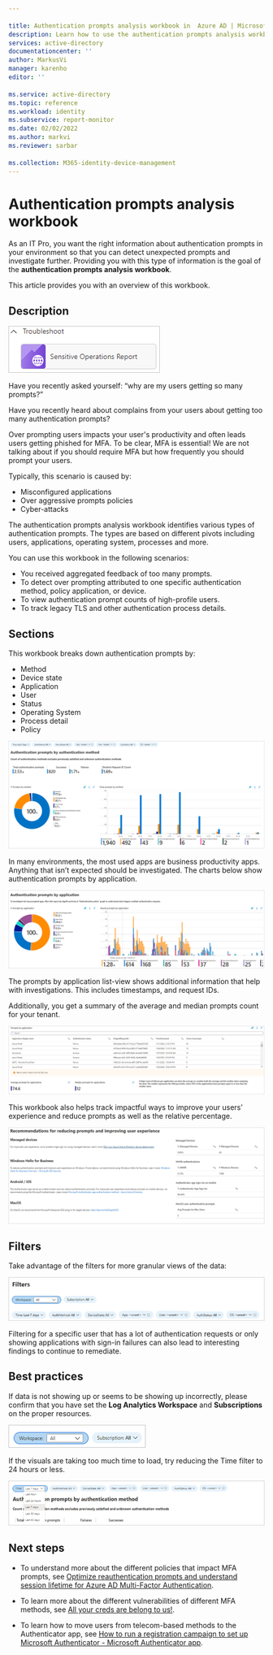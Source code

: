 ```yaml
---

title: Authentication prompts analysis workbook in  Azure AD | Microsoft Docs
description: Learn how to use the authentication prompts analysis workbook.
services: active-directory
documentationcenter: ''
author: MarkusVi
manager: karenho
editor: ''

ms.service: active-directory
ms.topic: reference
ms.workload: identity
ms.subservice: report-monitor
ms.date: 02/02/2022
ms.author: markvi
ms.reviewer: sarbar 

ms.collection: M365-identity-device-management
---
```


# Authentication prompts analysis workbook

As an IT Pro, you want the right information about authentication prompts in your environment so that you can detect unexpected prompts and investigate further. Providing you with this type of information is the goal of the **authentication prompts analysis workbook**. 


This article provides you with an overview of this workbook.


## Description

![Workbook category](./media/workbook-sensitive-operations-report/workbook-category.png)

Have you recently asked yourself: “why are my users getting so many prompts?”

Have you recently heard about complains from your users about getting too many authentication prompts?

Over prompting users impacts your user's productivity and often leads users getting phished for MFA. To be clear, MFA is essential! We are not talking about if you should require MFA but how frequently you should prompt your users.

Typically, this scenario is caused by:

- Misconfigured applications
- Over aggressive prompts policies 
- Cyber-attacks 
 
The authentication prompts analysis workbook identifies various types of authentication prompts. The types are  based on different pivots including users, applications, operating system, processes and more.

You can use this workbook in the following scenarios:

- You received aggregated feedback of too many prompts.
- To detect over prompting attributed to one specific authentication method, policy application, or device.
- To view authentication prompt counts of high-profile users.
- To track legacy TLS and other authentication process details.

 
 

## Sections

This workbook breaks down authentication prompts by: 

- Method
- Device state
- Application
- User
- Status
- Operating System
- Process detail
- Policy


![Authentication prompts by authentication method](./media/workbook-authentication-prompts-analysis/authentication-prompts-by-authentication-method.png)



In many environments, the most used apps are business productivity apps. Anything that isn’t expected should be investigated. The charts below show authentication prompts by application.



![Authentication prompts by application](./media/workbook-authentication-prompts-analysis/authentication-prompts-by-application.png)

The prompts by application list-view shows additional information that help with investigations. This includes timestamps, and request IDs.

Additionally, you get a summary of the average and median prompts count for your tenant. 


![Prompts by application](./media/workbook-authentication-prompts-analysis/prompts-by-authentication-method.png)


This workbook also helps track impactful ways to improve your users’ experience and reduce prompts as well as the relative percentage.  


![Recommendations for reducing prompts](./media/workbook-authentication-prompts-analysis/recommendations-for-reducing-prompts.png)


  


## Filters


Take advantage of the filters for more granular views of the data: 


![Filter](./media/workbook-authentication-prompts-analysis/filters.png)

Filtering for a specific user that has a lot of authentication requests or only showing applications with sign-in failures can also lead to interesting findings to continue to remediate. 

## Best practices


If data is not showing up or seems to be showing up incorrectly, please confirm that you have set the **Log Analytics Workspace** and **Subscriptions** on the proper resources.


![Set workspace and subscriptions](./media/workbook-authentication-prompts-analysis/workspace-and-subscriptions.png)

If the visuals are taking too much time to load, try reducing the Time filter to 24 hours or less.

![Set filter](./media/workbook-authentication-prompts-analysis/set-filter.png)




## Next steps

- To understand more about the different policies that impact MFA prompts, see [Optimize reauthentication prompts and understand session lifetime for Azure AD Multi-Factor Authentication](../authentication/concepts-azure-multi-factor-authentication-prompts-session-lifetime.md). 

- To learn more about the different vulnerabilities of different MFA methods, see [All your creds are belong to us!](https://aka.ms/allyourcreds).

- To learn how to move users from telecom-based methods to the Authenticator app, see [How to run a registration campaign to set up Microsoft Authenticator - Microsoft Authenticator app](../authentication/how-to-mfa-registration-campaign.md).

